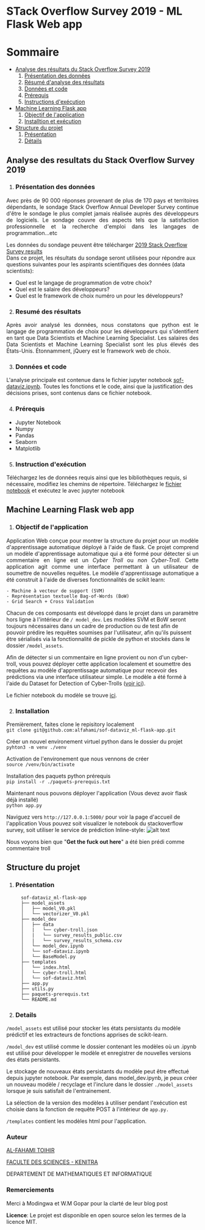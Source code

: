 # STack Overflow Survey 2019 - ML Flask Web app

# Sommaire

 * [Analyse des résultats du Stack Overflow Survey 2019](#stack-overflow)
      1. [Présentation des données](#presentation) 
      2. [Résumé d'analyse des résultats](#resume-resultat)
      3. [Données et code](#code-donnees)
      4. [Prérequis](#prerequis)
      5. [Instructions d'exécution](instructions)
 * [Machine Learning Flask app](#ml-flask-app)
      1. [Objectif de l'application](#objectif)
      2. [Installtion et exécution](#installation)
 * [Structure du projet](#repository)
      1. [Présentation](#projet-presentation)
      2. [Détails](#details)

## Analyse des resultats du Stack Overflow Survey 2019 <a name="stack-overflow"></a>
  1. ### Présentation des données <a name="presentation"></a>
<p align="justify">
Avec près de 90 000 réponses provenant de plus de 170 pays et territoires dépendants, le sondage Stack Overflow Annual Developer Survey continue d'être le sondage le plus complet jamais réalisée auprès des développeurs de logiciels. Le sondage couvre des aspects tels que la satisfaction professionnelle et la recherche d'emploi dans les langages de programmation...etc<br>

Les données du sondage peuvent être télécharger [2019 Stack Overflow Survey results](https://insights.stackoverflow.com/survey)<br>
Dans ce projet, les résultats du sondage seront utilisées pour répondre aux questions suivantes pour les aspirants scientifiques des données (data scientists):
</p>

  * Quel est le langage de programmation de votre choix?
  * Quel est le salaire des développeurs?
  * Quel est le framework de choix numéro un pour les développeurs?

  2. ### Resumé des résultats <a name="resume-resultat"></a>
<p align="justify">
Après avoir analysé les données, nous constatons que python est le langage de programmation de choix pour les développeurs qui s'identifient en tant que Data Scientists et Machine Learning Specialist. Les salaires des Data Scientists et Machine Learning Specialist sont les plus élevés des États-Unis. Étonnamment, jQuery est le framework web de choix.

  3. ### Données et code <a name="code-donnees"></a>
L'analyse principale est contenue dans le fichier jupyter notebook [sof-dataviz.ipynb](https://github.com/alfahami/sof-dataviz_ml-flask-app/blob/master/model_dev/sof-dataviz.ipynb). Toutes les fonctions et le code, ainsi que la justification des décisions prises, sont contenus dans ce fichier notebook.

  4. ### Prérequis <a name="prerequis"></a>
   * Jupyter Notebook
   * Numpy
   * Pandas
   * Seaborn
   * Matplotlib
    
  5. ### Instruction d'exécution
Téléchargez les de données requis ainsi que les bibliothèques requis, si nécessaire, modifiez les chemins de répertoire.
Téléchargez le [fichier notebook](https://github.com/alfahami/sof-dataviz_ml-flask-app/blob/master/model_dev/sof-dataviz.ipynb) et exécutez le avec jupyter notebook
</p>

## Machine Learning Flask web app <a name="ml-flask-app"></a>
  1. ### Objectif de l'application <a name="objectif"></a>
<p align="justify">
Application Web conçue pour montrer la structure du projet pour un modèle d'apprentissage automatique déployé à l'aide de flask. Ce projet comprend un modèle d'apprentissage automatique qui a été formé pour détecter si un commentaire en ligne est un <i>Cyber Troll</i> ou <i>non Cyber-Troll</i>. Cette application agit comme une interface permettant à un utilisateur de soumettre de nouvelles requêtes. Le modèle d'apprentissage automatique a été construit à l'aide de diverses fonctionnalités de scikit learn:

    - Machine à vecteur de support (SVM)
    - Représentation textuelle Bag-of-Words (BoW)
    - Grid Search + Cross Validation

Chacun de ces composants est développé dans le projet dans un paramètre hors ligne à l'intérieur de `/ model_dev`. Les modèles SVM et BoW seront toujours nécessaires dans un cadre de production ou de test afin de pouvoir prédire les requêtes soumises par l'utilisateur, afin qu'ils puissent être sérialisés via la fonctionnalité de pickle de python et stockés dans le dossier `/model_assets`.

Afin de détecter si un commentaire en ligne provient ou non d'un cyber-troll, vous pouvez déployer cette application localement et soumettre des requêtes au modèle d'apprentissage automatique pour recevoir des prédictions via une interface utilisateur simple. Le modèle a été formé à l'aide du Dataset for Detection of Cyber-Trolls ([voir ici](https://dataturks.com/projects/abhishek.narayanan/Dataset-for-Detection-of-Cyber-Trolls)). 

Le fichier notebook du modèle se trouve [ici](https://github.com/alfahami/sof-dataviz_ml-flask-app/blob/master/model_dev/model_dev.ipynb).
</p>

   2. ### Installation <a name="installation"></a>
Premièrement, faites clone le repisitory localement\
`git clone git@github.com:alfahami/sof-dataviz_ml-flask-app.git`

Créer un nouvel environement virtuel python dans le dossier du projet\
`pyhton3 -m venv ./venv`

Activation de l'environement que nous vennons de créer\
`source /venv/bin/activate`

Installation des paquets python prérequis\
`pip install -r ./paquets-prerequis.txt`

Maintenant nous pouvons déployer l'application (Vous devez avoir flask déjà installé)\
`python app.py`

Naviguez vers `http://127.0.0.1:5000/` pour voir la page d'accueil de l'application
Vous pouvez soit visualizer le notebook du stackoverflow survey, soit utiliser le service de prédiction
Inline-style: 
![alt text](https://github.com/alfahami/sof-dataviz_ml-flask-app/blob/master/screen/troll-test.png "Service dprédiction troll")

Nous voyons bien que "**Get the fuck out here**" a été bien prédi comme commentaire troll

## Structure du projet <a name="repository"></a>
   1. ### Présentation <a name="projet-presentation"></a>
            sof-dataviz_ml-flask-app
            ├── model_assets
            │   ├── model_V0.pkl
            │   └── vectorizer_V0.pkl
            ├── model_dev
            │   ├── data
            │   |   └── cyber-troll.json
            │   |   └── survey_results_public.csv
            │   |   └── survey_results_schema.csv
            │   └── model_dev.ipynb
            │   └── sof-dataviz.ipynb
            │   └── BaseModel.py
            ├── templates
            │   └── index.html
            │   └── cyber-troll.html
            │   └── sof-dataviz.html
            ├── app.py
            ├── utils.py
            ├── paquets-prerequis.txt
            └── README.md

   2. ### Details <a name="details"></a>

`/model_assets` est utilisé pour stocker les états persistants du modèle prédictif et les extracteurs de fonctions apprises de scikit-learn.

`/model_dev` est utilisé comme le dossier contenant les modèles où un .ipynb est utilisé pour développer le modèle et enregistrer de nouvelles versions des états persistants.

Le stockage de nouveaux états persistants du modèle peut être effectué depuis jupyter notebook. Par exemple, dans model_dev.ipynb, je peux créer un nouveau modèle / recyclage et l'inclure dans le dossier `./model_assets` lorsque je suis satisfait de l'entrainement.

La sélection de la version des modèles à utiliser pendant l'exécution est choisie dans la fonction de requête POST à l'intérieur de `app.py.`

`/templates` contient les modèles html pour l'application.

### Auteur
[AL-FAHAMI TOIHIR](https://alfahami.github.io/ "View my resume")

[FACULTE DES SCIENCES - KENITRA](http://fs.uit.ac.ma/ "Site officiel de FSK")

DEPARTEMENT DE MATHEMATIQUES ET INFORMATIQUE

### Remerciements
Merci à Modingwa et W.M Gopar pour la clarté de leur blog post


**Licence**: Le projet est disponible en open source selon les termes de la licence MIT.

